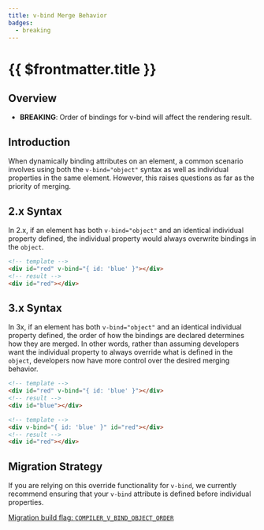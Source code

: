 ```yaml
---
title: v-bind Merge Behavior
badges:
  - breaking
---
```


# {{ $frontmatter.title }} <MigrationBadges :badges="$frontmatter.badges" />

## Overview

- **BREAKING**: Order of bindings for v-bind will affect the rendering result.

## Introduction

When dynamically binding attributes on an element, a common scenario involves using both the `v-bind="object"` syntax as well as individual properties in the same element. However, this raises questions as far as the priority of merging.

## 2.x Syntax

In 2.x, if an element has both `v-bind="object"` and an identical individual property defined, the individual property would always overwrite bindings in the `object`.

```html
<!-- template -->
<div id="red" v-bind="{ id: 'blue' }"></div>
<!-- result -->
<div id="red"></div>
```

## 3.x Syntax

In 3x, if an element has both `v-bind="object"` and an identical individual property defined, the order of how the bindings are declared determines how they are merged. In other words, rather than assuming developers want the individual property to always override what is defined in the `object`, developers now have more control over the desired merging behavior.

```html
<!-- template -->
<div id="red" v-bind="{ id: 'blue' }"></div>
<!-- result -->
<div id="blue"></div>

<!-- template -->
<div v-bind="{ id: 'blue' }" id="red"></div>
<!-- result -->
<div id="red"></div>
```

## Migration Strategy

If you are relying on this override functionality for `v-bind`, we currently recommend ensuring that your `v-bind` attribute is defined before individual properties.

[Migration build flag: `COMPILER_V_BIND_OBJECT_ORDER`](migration-build.html#compat-configuration)

